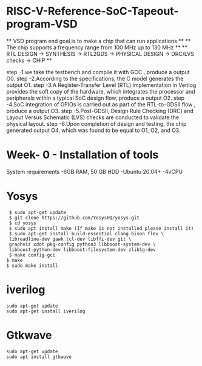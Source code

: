 # RISC-V-Reference-SoC-Tapeout-program-VSD

   ** VSD program end goal is to make a chip that can run applications **
   ** The chip supports a frequency range from 100 MHz up to 130 MHz **
   **  RTL DESIGN ->  SYNTHESIS  -> RTL2GDS -> PHYSICAL DESIGN -> DRC/LVS checks -> CHIP  **

 step -1.we take the testbench and compile it with GCC , produce a output O0.
 step -2.According to the specifications, the C model generates the output O1.
 step -3.A Register-Transfer Level (RTL) implementation in Verilog provides the soft copy of the hardware, which                  integrates the processor and peripherals within a typical SoC design flow, produce a output O2.
 step -4.SoC integration of GPIOs is carried out as part of the RTL-to-GDSII flow , produce a output O3.
 step -5.Post-GDSII, Design Rule Checking (DRC) and Layout Versus Schematic (LVS) checks are conducted to validate the            physical layout.
 step -6.Upon completion of design and testing, the chip generated output O4, which was found to be equal 
         to O1, O2, and O3.
    


 # Week- 0 - Installation of tools 

  System requirements
     -6GB RAM, 50 GB HDD
     -Ubuntu 20.04+
     -4vCPU
     

  # Yosys 
     $ sudo apt-get update
     $ git clone https://github.com/YosysHQ/yosys.git
     $ cd yosys
     $ sudo apt install make (If make is not installed please install it)
     $ sudo apt-get install build-essential clang bison flex \
     libreadline-dev gawk tcl-dev libffi-dev git \
     graphviz xdot pkg-config python3 libboost-system-dev \
     libboost-python-dev libboost-filesystem-dev zlib1g-dev
     $ make config-gcc
    $ make
    $ sudo make install
   

  # iverilog
    sudo apt-get update
    sudo apt-get install iverilog

  # Gtkwave 
    sudo apt-get update
    sudo apt install gtkwave
 
 
